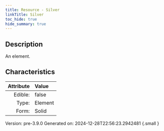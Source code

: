 ```yaml
---
title: Resource - Silver
linkTitle: Silver
toc_hide: true
hide_summary: true
---
```


## Description
An element.

## Characteristics

| Attribute      | Value |
|--------:|:------|
|Edible:|false|
|Type:|Element|
|Form:|Solid|
 



    

Version: pre-3.9.0 Generated on: 2024-12-28T22:56:23.2942481
{.small }
